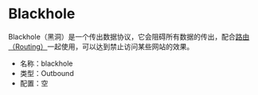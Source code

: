 # Blackhole
Blackhole（黑洞）是一个传出数据协议，它会阻碍所有数据的传出，配合[路由（Routing）](../03_routing.md)一起使用，可以达到禁止访问某些网站的效果。

* 名称：blackhole
* 类型：Outbound
* 配置：空
